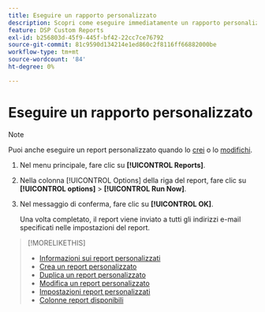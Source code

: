 ```yaml
---
title: Eseguire un rapporto personalizzato
description: Scopri come eseguire immediatamente un rapporto personalizzato.
feature: DSP Custom Reports
exl-id: b256803d-45f9-445f-bf42-22cc7ce76792
source-git-commit: 81c9590d134214e1ed860c2f8116ff66882000be
workflow-type: tm+mt
source-wordcount: '84'
ht-degree: 0%

---
```


# Eseguire un rapporto personalizzato

>[!NOTE]
>
>Puoi anche eseguire un report personalizzato quando lo [crei](report-create.md) o lo [modifichi](report-edit.md).

1. Nel menu principale, fare clic su **[!UICONTROL Reports]**.

1. Nella colonna [!UICONTROL Options] della riga del report, fare clic su **[!UICONTROL options]** > **[!UICONTROL Run Now]**.

1. Nel messaggio di conferma, fare clic su **[!UICONTROL OK]**.

   Una volta completato, il report viene inviato a tutti gli indirizzi e-mail specificati nelle impostazioni del report.

>[!MORELIKETHIS]
>
>* [Informazioni sui report personalizzati](/help/dsp/reports/report-about.md)
>* [Crea un report personalizzato](/help/dsp/reports/report-create.md)
>* [Duplica un report personalizzato](/help/dsp/reports/report-copy.md)
>* [Modifica un report personalizzato](/help/dsp/reports/report-edit.md)
>* [Impostazioni report personalizzati](/help/dsp/reports/report-settings.md)
>* [Colonne report disponibili](/help/dsp/reports/report-columns.md)
